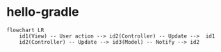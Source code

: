 # hello-gradle 

```mermaid
flowchart LR
    id1(View) -- User action --> id2(Controller) -- Update -->  id1
    id2(Controller) -- Update --> id3(Model) -- Notify --> id2
```
